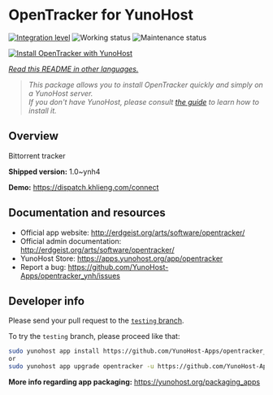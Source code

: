 <!--
N.B.: This README was automatically generated by <https://github.com/YunoHost/apps/tree/master/tools/readme_generator>
It shall NOT be edited by hand.
-->

# OpenTracker for YunoHost

[![Integration level](https://apps.yunohost.org/badge/integration/opentracker)](https://ci-apps.yunohost.org/ci/apps/opentracker/)
![Working status](https://apps.yunohost.org/badge/state/opentracker)
![Maintenance status](https://apps.yunohost.org/badge/maintained/opentracker)

[![Install OpenTracker with YunoHost](https://install-app.yunohost.org/install-with-yunohost.svg)](https://install-app.yunohost.org/?app=opentracker)

*[Read this README in other languages.](./ALL_README.md)*

> *This package allows you to install OpenTracker quickly and simply on a YunoHost server.*  
> *If you don't have YunoHost, please consult [the guide](https://yunohost.org/install) to learn how to install it.*

## Overview

Bittorrent tracker

**Shipped version:** 1.0~ynh4

**Demo:** <https://dispatch.khlieng.com/connect>
## Documentation and resources

- Official app website: <http://erdgeist.org/arts/software/opentracker/>
- Official admin documentation: <http://erdgeist.org/arts/software/opentracker/>
- YunoHost Store: <https://apps.yunohost.org/app/opentracker>
- Report a bug: <https://github.com/YunoHost-Apps/opentracker_ynh/issues>

## Developer info

Please send your pull request to the [`testing` branch](https://github.com/YunoHost-Apps/opentracker_ynh/tree/testing).

To try the `testing` branch, please proceed like that:

```bash
sudo yunohost app install https://github.com/YunoHost-Apps/opentracker_ynh/tree/testing --debug
or
sudo yunohost app upgrade opentracker -u https://github.com/YunoHost-Apps/opentracker_ynh/tree/testing --debug
```

**More info regarding app packaging:** <https://yunohost.org/packaging_apps>
